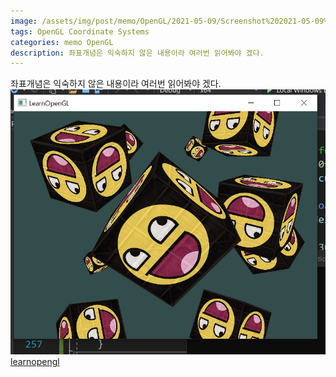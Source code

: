 ```yaml
---
image: /assets/img/post/memo/OpenGL/2021-05-09/Screenshot%202021-05-09%20223226.png
tags: OpenGL Coordinate Systems
categories: memo OpenGL
description: 좌표개념은 익숙하지 않은 내용이라 여러번 읽어봐야 겠다. 
---
```

좌표개념은 익숙하지 않은 내용이라 여러번 읽어봐야 겠다. 
\
![](/assets/img/post/memo/OpenGL/2021-05-09-2/Screenshot%202021-05-09%20223226.png)
\
[learnopengl](https://learnopengl.com/Getting-started/Coordinate-Systems)